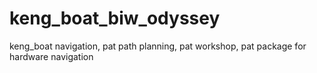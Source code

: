 # keng_boat_biw_odyssey
keng_boat navigation, pat path planning, pat workshop, pat package for hardware navigation
